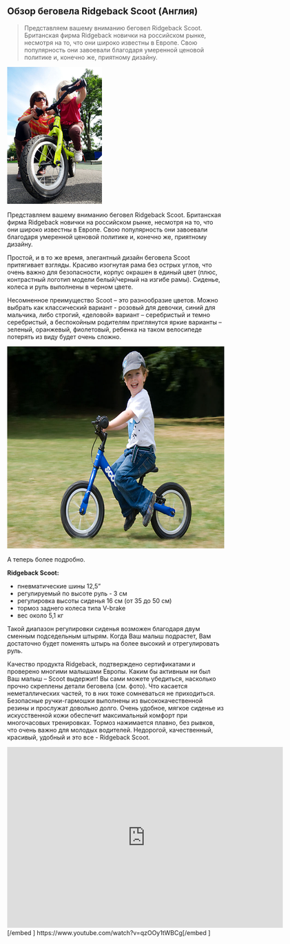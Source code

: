 ## Обзор беговела Ridgeback Scoot (Англия) ##


>Представляем вашему вниманию беговел Ridgeback Scoot. Британская фирма Ridgeback новички на российском рынке, несмотря на то, что они широко известны в Европе. Свою популярность они завоевали благодаря умеренной ценовой политике и, конечно же, приятному дизайну.

<img src="images/Scoot_green_01.jpg" alt="" width="220" height="318" />

Представляем вашему вниманию беговел Ridgeback Scoot. Британская фирма Ridgeback новички на российском рынке, несмотря на то, что они широко известны в Европе. Свою популярность они завоевали благодаря умеренной ценовой политике и, конечно же, приятному дизайну.

Простой, и в то же время, элегантный дизайн беговела Scoot притягивает взгляды. Красиво изогнутая рама без острых углов, что очень важно для безопасности, корпус окрашен в единый цвет (плюс, контрастный логотип модели белый/черный на изгибе рамы). Сиденье, колеса и руль выполнены в черном цвете.

Несомненное преимущество Scoot – это разнообразие цветов. Можно выбрать как классический вариант - розовый для девочки, синий для мальчика, либо строгий, «деловой» вариант – серебристый и темно серебристый, а беспокойным родителям приглянутся яркие варианты – зеленый, оранжевый, фиолетовый, ребенка на таком велосипеде потерять из виду будет очень сложно.

<img src="images/Scoot_blue_1.jpg" alt="" width="700" height="469" />

А теперь более подробно.

**Ridgeback Scoot:**

* пневматические шины 12,5”
* регулируемый по высоте руль - 3 см
* регулировка высоты сиденья 16 см (от 35 до 50 см)
* тормоз заднего колеса типа V-brake
* вес около 5,1 кг

Такой диапазон регулировки сиденья возможен благодаря двум сменным подседельным штырям. Когда Ваш малыш подрастет, Вам достаточно будет поменять штырь на более высокий и отрегулировать руль.

Качество продукта Ridgeback, подтверждено сертификатами и проверено многими малышами Европы. Каким бы активным ни был Ваш малыш – Scoot выдержит! Вы сами можете убедиться, насколько прочно скреплены детали беговела (см. фото). Что касается неметаллических частей, то в них тоже сомневаться не приходиться. Безопасные ручки-гармошки выполнены из высококачественной резины и прослужат довольно долго. Очень удобное, мягкое сиденье из искусственной кожи обеспечит максимальный комфорт при многочасовых тренировках. Тормоз нажимается плавно, без рывков, что очень важно для молодых водителей.
Недорогой, качественный, красивый, удобный и это все - Ridgeback Scoot.

<iframe src="http://www.youtube.com/embed/Vc9UdSC-KmY?feature=player_embedded" width="640" height="420" frameborder="0"></iframe>[/embed ]
https://www.youtube.com/watch?v=qzOOy1tWBCg[/embed ]
